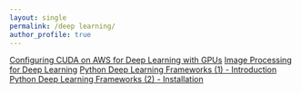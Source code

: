 ```yaml
---
layout: single
permalink: /deep learning/
author_profile: true
---  
```


[Configuring CUDA on AWS for Deep Learning with GPUs](https://dziganto.github.io/aws/cuda/deep%20learning/gpu/python/pytorch/CUDA-on-AWS-for-Deep-Learning/)
[Image Processing for Deep Learning](https://dziganto.github.io/deep%20learning/image%20processing/python/Image-Processing-for-Deep-Learning/)
[Python Deep Learning Frameworks (1) - Introduction](https://dziganto.github.io/deep%20learning/python/pytorch/tensorflow/theano/Python-Deep-Learning-Frameworks-1/)  
[Python Deep Learning Frameworks (2) - Installation](https://dziganto.github.io/deep%20learning/python/pytorch/tensorflow/theano/Python-Deep-Learning-Frameworks-2/)  
